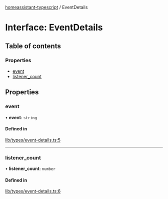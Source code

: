 [homeassistant-typescript](../README.md) / EventDetails

# Interface: EventDetails

## Table of contents

### Properties

- [event](EventDetails.md#event)
- [listener\_count](EventDetails.md#listener_count)

## Properties

### event

• **event**: `string`

#### Defined in

[lib/types/event-details.ts:5](https://github.com/benwainwright/hass-ts/blob/65947ed/src/lib/types/event-details.ts#L5)

___

### listener\_count

• **listener\_count**: `number`

#### Defined in

[lib/types/event-details.ts:6](https://github.com/benwainwright/hass-ts/blob/65947ed/src/lib/types/event-details.ts#L6)
